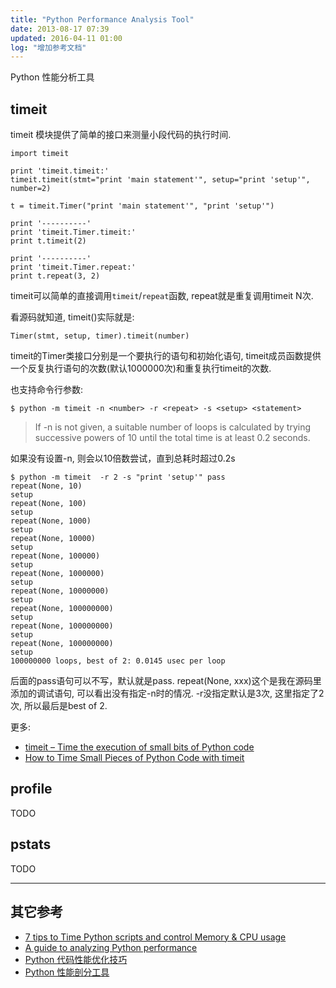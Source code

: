 ```yaml
---
title: "Python Performance Analysis Tool"
date: 2013-08-17 07:39
updated: 2016-04-11 01:00
log: "增加参考文档"
---
```



Python 性能分析工具

## timeit ##

timeit 模块提供了简单的接口来测量小段代码的执行时间.

    import timeit

    print 'timeit.timeit:'
    timeit.timeit(stmt="print 'main statement'", setup="print 'setup'", number=2)

    t = timeit.Timer("print 'main statement'", "print 'setup'")

    print '----------'
    print 'timeit.Timer.timeit:'
    print t.timeit(2)

    print '----------'
    print 'timeit.Timer.repeat:'
    print t.repeat(3, 2)

timeit可以简单的直接调用`timeit`/`repeat`函数, repeat就是重复调用timeit N次.

看源码就知道, timeit()实际就是:

    Timer(stmt, setup, timer).timeit(number)

timeit的Timer类接口分别是一个要执行的语句和初始化语句, timeit成员函数提供一个反复执行语句的次数(默认1000000次)和重复执行timeit的次数.

也支持命令行参数:

    $ python -m timeit -n <number> -r <repeat> -s <setup> <statement>

> If -n is not given, a suitable number of loops is calculated by trying successive powers of 10 until the total time is at least 0.2 seconds.

如果没有设置-n, 则会以10倍数尝试，直到总耗时超过0.2s

    $ python -m timeit  -r 2 -s "print 'setup'" pass
    repeat(None, 10)
    setup
    repeat(None, 100)
    setup
    repeat(None, 1000)
    setup
    repeat(None, 10000)
    setup
    repeat(None, 100000)
    setup
    repeat(None, 1000000)
    setup
    repeat(None, 10000000)
    setup
    repeat(None, 100000000)
    setup
    repeat(None, 100000000)
    setup
    repeat(None, 100000000)
    setup
    100000000 loops, best of 2: 0.0145 usec per loop

后面的pass语句可以不写，默认就是pass. repeat(None, xxx)这个是我在源码里添加的调试语句, 可以看出没有指定-n时的情况. -r没指定默认是3次, 这里指定了2次, 所以最后是best of 2.

更多:

* [timeit – Time the execution of small bits of Python code](https://pymotw.com/2/timeit/)
* [How to Time Small Pieces of Python Code with timeit](http://www.blog.pythonlibrary.org/2014/01/30/how-to-time-small-pieces-of-python-code-with-timeit/)

## profile ##

TODO

## pstats ##

TODO

---

## 其它参考 ##

* [7 tips to Time Python scripts and control Memory & CPU usage](http://www.marinamele.com/7-tips-to-time-python-scripts-and-control-memory-and-cpu-usage)
* [A guide to analyzing Python performance](http://www.huyng.com/posts/python-performance-analysis/)
* [Python 代码性能优化技巧](https://www.ibm.com/developerworks/cn/linux/l-cn-python-optim/)
* [Python 性能剖分工具](http://blog.csdn.net/gzlaiyonghao/article/details/2120147)
